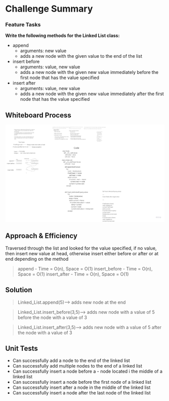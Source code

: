 # Challenge Summary
<!-- Description of the challenge -->
### Feature Tasks
**Write the following methods for the Linked List class:**

- append
    - arguments: new value
    - adds a new node with the given value to the end of the list
- insert before
    - arguments: value, new value
    - adds a new node with the given new value immediately before the first node that has the value specified
- insert after
    - arguments: value, new value
    - adds a new node with the given new value immediately after the first node that has the value specified


## Whiteboard Process
<!-- Embedded whiteboard image -->

![whiteboard](./Linked-Lists-insertions.jpg)

## Approach & Efficiency
<!-- What approach did you take? Why? What is the Big O space/time for this approach? -->

Traversed through the list and looked for the value specified, if no value, then insert new value at head, otherwise insert either before or after or at end depending on the method

> append - Time = O(n), Space = O(1)
insert_before - Time = O(n), Space = O(1)
insert_after - Time = O(n), Space = O(1)



## Solution
<!-- Show how to run your code, and examples of it in action -->

>Linked_List.append(5)--> adds new node at the end

>Linked_List.insert_before(3,5)--> adds new node with a value of 5 before the node with a value of 3

>Linked_List.insert_after(3,5)--> adds new node with a value of 5 after the node with a value of 3


## Unit Tests
- Can successfully add a node to the end of the linked list
- Can successfully add multiple nodes to the end of a linked list
- Can successfully insert a node before a - node located i the middle of a linked list
- Can successfully insert a node before the first node of a linked list
- Can successfully insert after a node in the middle of the linked list
- Can successfully insert a node after the last node of the linked list   